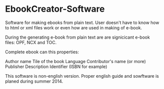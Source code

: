 EbookCreator-Software
=====================

Software for making ebooks from plain text. User doesn't have to know how to html or xml files work or even how are used in making of e-book.

During the generating e-book from plain text are are signicicant e-book files: OPF, NCX and TOC.

Complete ebook can this properties:

 Author name
 Tile of the book
 Language
 Contributor's name (or more)
 Publisher
 Description
 Identifier (ISBN for example)
 
This software is non-english version. Proper english guide and sowftware is planed during summer 2014.
 

